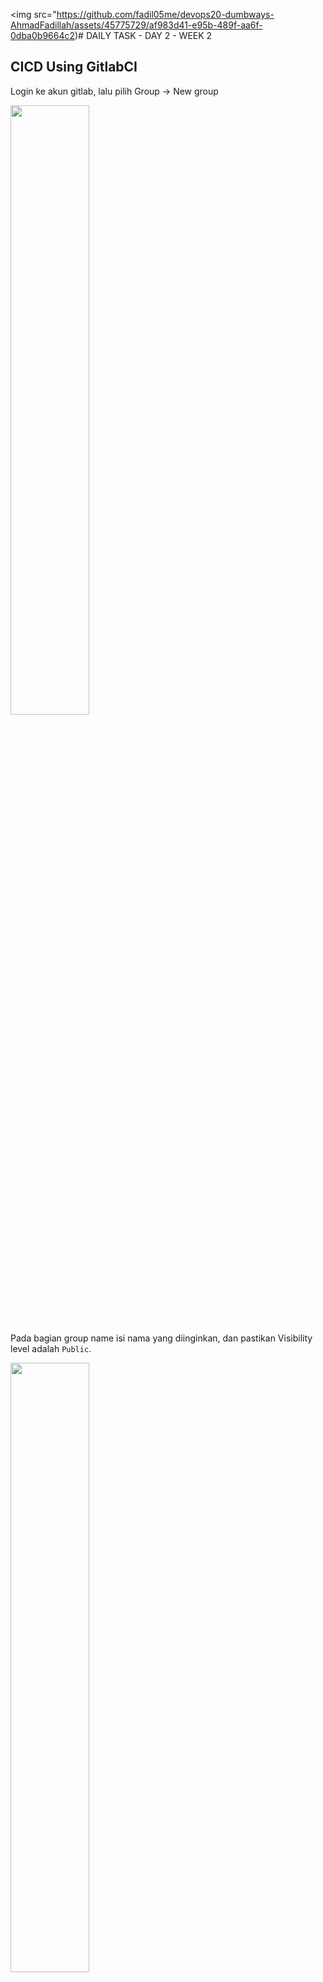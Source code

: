 <img src="https://github.com/fadil05me/devops20-dumbways-AhmadFadillah/assets/45775729/af983d41-e95b-489f-aa6f-0dba0b9664c2)# DAILY TASK - DAY 2 - WEEK 2

## CICD Using GitlabCI

Login ke akun gitlab, lalu pilih Group -> New group

<img src="https://github.com/fadil05me/devops20-dumbways-AhmadFadillah/assets/45775729/8e573c71-21f8-464e-9a7c-3994b2da66af" width="50%" />

Pada bagian group name isi nama yang diinginkan, dan pastikan Visibility level adalah ```Public```.

<img src="https://github.com/fadil05me/devops20-dumbways-AhmadFadillah/assets/45775729/61ef371f-15b8-4ae0-8b74-2013422cdcca" width="50%" />

Selanjutnya, bisa sesuaikan dengan kebutuhan...

<img src="https://github.com/fadil05me/devops20-dumbways-AhmadFadillah/assets/45775729/84421989-9a2e-4fad-8a65-8ce60781adc8" width="50%" />

Jika sudah terbuat, buat project baru dengan mengklik ```Create new project```.

<img src="https://github.com/fadil05me/devops20-dumbways-AhmadFadillah/assets/45775729/58cebef9-88d8-478f-bae1-fe9bbb615e13" width="50%" />

Pilih ```Create blank project```.

<img src="https://github.com/fadil05me/devops20-dumbways-AhmadFadillah/assets/45775729/ca4978e6-29d1-4ddd-8aa3-4c6c2a861cfb" width="50%" />

Project name isi nama project yang nantinya akan dijadikan sebagai alamat repository. Dan pada bagian ```Visibility Level``` pastikan ganti ke ```Public```.

<img src="https://github.com/fadil05me/devops20-dumbways-AhmadFadillah/assets/45775729/58e28ca4-3217-48d4-9772-7d37dc0b8cf3" width="50%" />

Jika sudah dibuat, maka akan muncul seperti ini.

<img src="https://github.com/fadil05me/devops20-dumbways-AhmadFadillah/assets/45775729/253ea7bf-5676-46d4-b72c-db90e76e8b31" width="50%" />

Selanjutnya Klik ```Preferences```.

<img src="https://github.com/fadil05me/devops20-dumbways-AhmadFadillah/assets/45775729/33971147-6cd4-499a-b375-f0d402b5944d" width="50%" />

Lalu Klik ```SSH Keys``` -> ```Add new key```

<img src="https://github.com/fadil05me/devops20-dumbways-AhmadFadillah/assets/45775729/0eebe32d-2cf9-415e-bbec-02d3b2146cce" width="50%" />

Disini masukkan public key dari server frontend.

<img src="https://github.com/fadil05me/devops20-dumbways-AhmadFadillah/assets/45775729/0201e7e6-8f51-4c6c-87df-575b413c98b7" width="50%" />

Jika sudah, masuk ke server frontend dan lakukan test koneksi ssh.
```
ssh -T git@gitlab.com
```
<img src="https://github.com/fadil05me/devops20-dumbways-AhmadFadillah/assets/45775729/5393dec1-532b-46fd-b8b5-b79d8a0bba9c" width="50%" />

Selanjutnya masuk ke folder dimana server frontend berada.

<img src="https://github.com/fadil05me/devops20-dumbways-AhmadFadillah/assets/45775729/30a53ba3-07b9-4b41-910f-19c214f75121" width="50%" />

Jalankan command berikut. Sesuaikan username dan emailnya.
```
git config --global user.name "Team 2" && git config --global user.email "email@gmail.com"
```
<img src="https://github.com/fadil05me/devops20-dumbways-AhmadFadillah/assets/45775729/582b27d5-7107-478d-bfcd-3f3b3cd4fa51" width="50%" />

Jika sudah, Lakukan initialisasi dan push ke gitlab repository.
```
git init && git remote add origin git@gitlab.com:your_group/your_repo.git && git add . && git commit -m "Initial commit" && git push origin main
```
<img src="https://github.com/fadil05me/devops20-dumbways-AhmadFadillah/assets/45775729/3f0795a4-3bce-4cae-8e16-690bace79271" width="50%" />
<img src="https://github.com/fadil05me/devops20-dumbways-AhmadFadillah/assets/45775729/9ccf2772-e9a3-4a35-aa20-1a0c3fbb3d78" width="50%" />

Cek kembali repository yang barusan dibuat.

<img src="https://github.com/fadil05me/devops20-dumbways-AhmadFadillah/assets/45775729/c65d6c5b-ccb2-4433-80b8-2c9faccd1aed" width="50%" />

Kembali lagi ke directory server frontend, lalu buat file dengan nama ```.gitlab-ci.yml```

<img src="https://github.com/fadil05me/devops20-dumbways-AhmadFadillah/assets/45775729/05cdcde0-61fd-43bd-9a8e-feee1c27f7ec" width="50%" />

Kemudian, masukkan script berikut. Sesuaikan dengan keperluan.
```
stages:
  - pull
  - build
  - test
  - deploy

variables:
  GIT_REPOSITORY: "https://gitlab.com/team-2-dumbways/wayshub-frontend.git"
  GIT_BRANCH: "main"

pull:
  stage: pull
  image: alpine:latest
  before_script:
    - apk add --no-cache openssh-client
    - mkdir -p ~/.ssh
    - echo "$SSH_PRIVATE_KEY" > ~/.ssh/id_rsa
    - chmod 600 ~/.ssh/id_rsa
  script:
    - ssh -o StrictHostKeyChecking=no -i ~/.ssh/id_rsa $USERNAME@$BUILD_HOST "git clone --branch $GIT_BRANCH $GIT_REPOSITORY"

build:
  stage: build
  image: alpine:latest
  before_script:
    - apk add --no-cache openssh-client
    - mkdir -p ~/.ssh
    - echo "$SSH_PRIVATE_KEY" > ~/.ssh/id_rsa
    - chmod 600 ~/.ssh/id_rsa
  script:
    - ssh -o StrictHostKeyChecking=no -i ~/.ssh/id_rsa $USERNAME@$BUILD_HOST "
        cd $TEST_DIR &&
        docker build -t $DOCKER_IMAGE -f Dockerfile-prod . &&
        docker login -u $DOCKER_REGISTRY_USERNAME -p $DOCKER_REGISTRY_PASSWORD &&
        docker push $DOCKER_IMAGE"
  dependencies:
    - pull

test:
  stage: test
  image: alpine:latest
  before_script:
    - apk add --no-cache openssh-client
    - mkdir -p ~/.ssh
    - echo "$SSH_PRIVATE_KEY" > ~/.ssh/id_rsa
    - chmod 600 ~/.ssh/id_rsa
  script:
    - ssh -o StrictHostKeyChecking=no -i ~/.ssh/id_rsa $USERNAME@$BUILD_HOST "cd $TEST_DIR && docker run -d --name testcode -p 3009:80 $DOCKER_IMAGE"
    - ssh -o StrictHostKeyChecking=no -i ~/.ssh/id_rsa $USERNAME@$BUILD_HOST "if wget -q --spider http://127.0.0.1:3009/; then echo 'Website up'; else echo 'Website down'; docker rm -f testcode; rm -rf $TEST_DIR; exit 1; fi"
    - ssh -o StrictHostKeyChecking=no -i ~/.ssh/id_rsa $USERNAME@$BUILD_HOST "docker rm -f testcode && rm -rf $TEST_DIR"

deploy:
  stage: deploy
  image: alpine:latest
  before_script:
    - apk add --no-cache openssh-client
    - mkdir -p ~/.ssh
    - echo "$SSH_PRIVATE_KEY" > ~/.ssh/id_rsa
    - chmod 600 ~/.ssh/id_rsa
  script:
    - ssh -o StrictHostKeyChecking=no -i ~/.ssh/id_rsa $USERNAME@$DEPLOY_HOST "cd $DEPLOY_DIR && docker pull $DOCKER_IMAGE && docker compose down && docker compose up -d"
  dependencies:
    - build
  only:
    - main
```

Jika sudah disimpan.

Selanjutnya Login ke ```Docker Hub```. Lalu buat repository baru.

<img src="https://github.com/fadil05me/devops20-dumbways-AhmadFadillah/assets/45775729/c07bc95c-255b-4b78-a019-128bacd85150" width="50%" />

Masukkan nama repository dan pastikan Visibility ```Public```.

<img src="https://github.com/fadil05me/devops20-dumbways-AhmadFadillah/assets/45775729/2651a047-9e29-4186-bf46-0ac52b219a3b" width="50%" />

Jika sudah dibuat, kembali ke gitlab -> Settings -> CI/CD -> Variables -> Expand -> Add Variable.

<img src="https://github.com/fadil05me/devops20-dumbways-AhmadFadillah/assets/45775729/6d638848-cb7d-4461-aa05-b83fc74f66af" width="50%" />

Masukkan semua variable yang dibutuhkan.

<img src="https://github.com/fadil05me/devops20-dumbways-AhmadFadillah/assets/45775729/dd547c06-ee01-469c-91ee-f219b77b9883" width="50%" />

Berikut adalah variable yang dibutuhkan.

<img src="https://github.com/fadil05me/devops20-dumbways-AhmadFadillah/assets/45775729/a6409c40-54dc-4500-b8f6-fecdf8e4c707" width="50%" />

Jika sudah, kembali ke server frontend lalu push perubahan ke repository.

<img src="https://github.com/fadil05me/devops20-dumbways-AhmadFadillah/assets/45775729/5df954a7-b0a3-462f-9061-595eaf77fed6" width="50%" />

Cek di gitlab -> Build -> Pipelines.

<img src="https://github.com/fadil05me/devops20-dumbways-AhmadFadillah/assets/45775729/5c1f1887-014a-47c5-9088-1e67c43c165b" width="50%" />

Nanti akan berjalan secara otomatis.

<img src="https://github.com/fadil05me/devops20-dumbways-AhmadFadillah/assets/45775729/343648ac-c315-4e5c-9599-a37810753854" width="50%" />

Jika proses sudah selesai tanpa error maka akan tampil seperti ini.

<img src="https://github.com/fadil05me/devops20-dumbways-AhmadFadillah/assets/45775729/03ebc06d-5635-4900-b091-38f168fe85bb" width="50%" />

Selanjutnya pergi ke Settings -> Integrations -> Cari Discord Notifications -> Configure.

<img src="https://github.com/fadil05me/devops20-dumbways-AhmadFadillah/assets/45775729/1b3c7c70-41e2-4cc3-b843-dc75f7a62e94" width="50%" />

Pastikan ```Enable Integration``` terceklist. Dan semua terceklist kecuali dipaling bawah.

<img src="https://github.com/fadil05me/devops20-dumbways-AhmadFadillah/assets/45775729/0da127a3-7d3d-4660-ba55-24e8199ea345" width="50%" />
